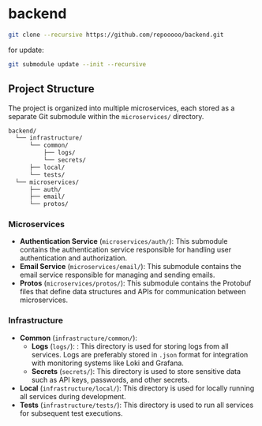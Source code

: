 # backend

```bash
git clone --recursive https://github.com/repooooo/backend.git
```

for update:
```bash
git submodule update --init --recursive
```

## Project Structure

The project is organized into multiple microservices, each stored as a separate Git submodule within the `microservices/` directory.
```bash
backend/
  └── infrastructure/
      └── common/
          ├── logs/
          └── secrets/
      ├── local/
      └── tests/
  └── microservices/
      ├── auth/
      ├── email/
      └── protos/
```


### Microservices

- **Authentication Service** (`microservices/auth/`): This submodule contains the authentication service responsible for handling user authentication and authorization.
- **Email Service** (`microservices/email/`): This submodule contains the email service responsible for managing and sending emails.
- **Protos** (`microservices/protos/`): This submodule contains the Protobuf files that define data structures and APIs for communication between microservices.

### Infrastructure

- **Common** (`infrastructure/common/`):
    - **Logs** (`logs/`): : This directory is used for storing logs from all services. Logs are preferably stored in `.json` format for integration with monitoring systems like Loki and Grafana.
    - **Secrets** (`secrets/`): This directory is used to store sensitive data such as API keys, passwords, and other secrets.
- **Local** (`infrastructure/local/`): This directory is used for locally running all services during development.
- **Tests** (`infrastructure/tests/`): This directory is used to run all services for subsequent test executions.
